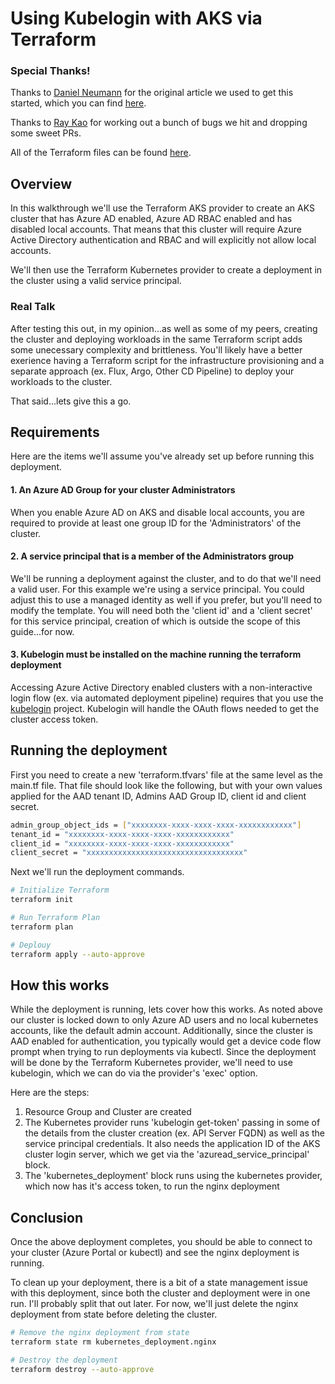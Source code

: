 # Using Kubelogin with AKS via Terraform

### Special Thanks!

Thanks to [Daniel Neumann](https://www.danielstechblog.io/about-me/) for the original article we used to get this started, which you can find [here](https://www.danielstechblog.io/azure-kubernetes-service-using-kubernetes-credential-plugin-kubelogin-with-terraform/).

Thanks to [Ray Kao](https://github.com/raykao) for working out a bunch of bugs we hit and dropping some sweet PRs.

All of the Terraform files can be found [here](https://github.com/swgriffith/azure-guides/tree/master/aks-tf-examples/kubelogin).

## Overview

In this walkthrough we'll use the Terraform AKS provider to create an AKS cluster that has Azure AD enabled, Azure AD RBAC enabled and has disabled local accounts. That means that this cluster will require Azure Active Directory authentication and RBAC and will explicitly not allow local accounts.

We'll then use the Terraform Kubernetes provider to create a deployment in the cluster using a valid service principal.

### Real Talk

After testing this out, in my opinion...as well as some of my peers, creating the cluster and deploying workloads in the same Terraform script adds some unecessary complexity and brittleness. You'll likely have a better exerience having a Terraform script for the infrastructure provisioning and a separate approach (ex. Flux, Argo, Other CD Pipeline) to deploy your workloads to the cluster.

That said...lets give this a go.

## Requirements

Here are the items we'll assume you've already set up before running this deployment.

#### 1. An Azure AD Group for your cluster Administrators
When you enable Azure AD on AKS and disable local accounts, you are required to provide at least one group ID for the 'Administrators' of the cluster.

#### 2. A service principal that is a member of the Administrators group
We'll be running a deployment against the cluster, and to do that we'll need a valid user. For this example we're using a service principal. You could adjust this to use a managed identity as well if you prefer, but you'll need to modify the template. You will need both the 'client id' and a 'client secret' for this service principal, creation of which is outside the scope of this guide...for now.

#### 3. Kubelogin must be installed on the machine running the terraform deployment
Accessing Azure Active Directory enabled clusters with a non-interactive login flow (ex. via automated deployment pipeline) requires that you use the [kubelogin](https://azure.github.io/kubelogin/index.html) project. Kubelogin will handle the OAuth flows needed to get the cluster access token.

## Running the deployment

First you need to create a new 'terraform.tfvars' file at the same level as the main.tf file. That file should look like the following, but with your own values applied for the AAD tenant ID, Admins AAD Group ID, client id and client secret.

```bash
admin_group_object_ids = ["xxxxxxxx-xxxx-xxxx-xxxx-xxxxxxxxxxxx"]
tenant_id = "xxxxxxxx-xxxx-xxxx-xxxx-xxxxxxxxxxxx"
client_id = "xxxxxxxx-xxxx-xxxx-xxxx-xxxxxxxxxxxx"
client_secret = "xxxxxxxxxxxxxxxxxxxxxxxxxxxxxxxxxxx"
```

Next we'll run the deployment commands.

```bash
# Initialize Terraform
terraform init

# Run Terraform Plan
terraform plan

# Deplouy
terraform apply --auto-approve
```

## How this works

While the deployment is running, lets cover how this works. As noted above our cluster is locked down to only Azure AD users and no local kubernetes accounts, like the default admin account. Additionally, since the cluster is AAD enabled for authentication, you typically would get a device code flow prompt when trying to run deployments via kubectl. Since the deployment will be done by the Terraform Kubernetes provider, we'll need to use kubelogin, which we can do via the provider's 'exec' option.

Here are the steps:

1. Resource Group and Cluster are created
2. The Kubernetes provider runs 'kubelogin get-token' passing in some of the details from the cluster creation (ex. API Server FQDN) as well as the service principal credentials. It also needs the application ID of the AKS cluster login server, which we get via the 'azuread_service_principal' block.
3. The 'kubernetes_deployment' block runs using the kubernetes provider, which now has it's access token, to run the nginx deployment

## Conclusion

Once the above deployment completes, you should be able to connect to your cluster (Azure Portal or kubectl) and see the nginx deployment is running.

To clean up your deployment, there is a bit of a state management issue with this deployment, since both the cluster and deployment were in one run. I'll probably split that out later. For now, we'll just delete the nginx deployment from state before deleting the cluster.

```bash
# Remove the nginx deployment from state
terraform state rm kubernetes_deployment.nginx

# Destroy the deployment
terraform destroy --auto-approve
```

